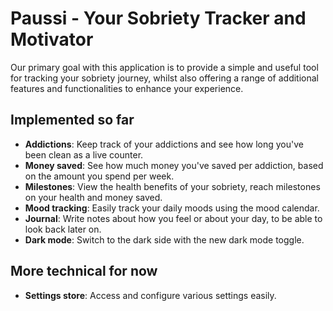 # Paussi - Your Sobriety Tracker and Motivator

Our primary goal with this application is to provide a simple and useful tool for tracking your sobriety journey, whilst also offering a range of additional features and functionalities to enhance your experience.

## Implemented so far

- **Addictions**: Keep track of your addictions and see how long you've been clean as a live counter.
- **Money saved**: See how much money you've saved per addiction, based on the amount you spend per week.
- **Milestones**: View the health benefits of your sobriety, reach milestones on your health and money saved.
- **Mood tracking**: Easily track your daily moods using the mood calendar.
- **Journal**: Write notes about how you feel or about your day, to be able to look back later on.
- **Dark mode**: Switch to the dark side with the new dark mode toggle.

## More technical for now
- **Settings store**: Access and configure various settings easily.

